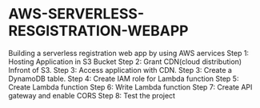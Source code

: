 # AWS-SERVERLESS-RESGISTRATION-WEBAPP
Building a serverless registration web app by using AWS aervices
Step 1: Hosting Application in S3 Bucket
Step 2: Grant CDN(cloud distribution) Infront of S3.
Step 3: Access application with CDN.
Step 3: Create a DynamoDB table.
Step 4: Create IAM role for Lambda function
Step 5: Create Lambda function
Step 6: Write Lambda function
Step 7: Create API gateway and enable CORS
Step 8: Test the project
